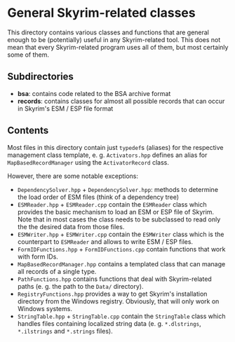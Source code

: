 # General Skyrim-related classes

This directory contains various classes and functions that are general enough to
be (potentially) useful in any Skyrim-related tool. This does not mean that
every Skyrim-related program uses all of them, but most certainly some of them.

## Subdirectories

* **bsa**: contains code related to the BSA archive format
* **records**: contains classes for almost all possible records that can occur
  in Skyrim's ESM / ESP file format

## Contents

Most files in this directory contain just `typedef`s (aliases) for the
respective management class template, e. g. `Activators.hpp` defines an alias
for `MapBasedRecordManager` using the `ActivatorRecord` class.

However, there are some notable exceptions:

* `DependencySolver.hpp` + `DependencySolver.hpp`: methods to determine the load
  order of ESM files (think of a dependency tree)
* `ESMReader.hpp` + `ESMReader.cpp` contain the `ESMReader` class which
  provides the basic mechanism to load an ESM or ESP file of Skyrim. Note that
  in most cases the class needs to be subclassed to read only the the desired
  data from those files.
* `ESMWriter.hpp` + `ESMWriter.cpp` contain the `ESMWriter` class which is the
  counterpart to `ESMReader` and allows to write ESM / ESP files.
* `FormIDFunctions.hpp` + `FormIDFunctions.cpp` contain functions that work with
  form IDs.
* `MapBasedRecordManager.hpp` contains a templated class that can manage all
  records of a single type.
* `PathFunctions.hpp` contains functions that deal with Skyrim-related paths
  (e. g. the path to the `Data/` directory).
* `RegistryFunctions.hpp` provides a way to get Skyrim's installation directory
  from the Windows registry. Obviously, that will only work on Windows systems.
* `StringTable.hpp` + `StringTable.cpp` contain the `StringTable` class which
  handles files containing localized string data (e. g. `*.dlstrings`,
  `*.ilstrings` and `*.strings` files).
